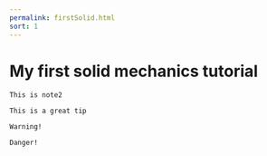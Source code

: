 ```yaml
---
permalink: firstSolid.html
sort: 1
---
```


# My first solid mechanics tutorial


```note
This is note2
```

```tip
This is a great tip
```


```warning
Warning!
```

```danger
Danger!
```
